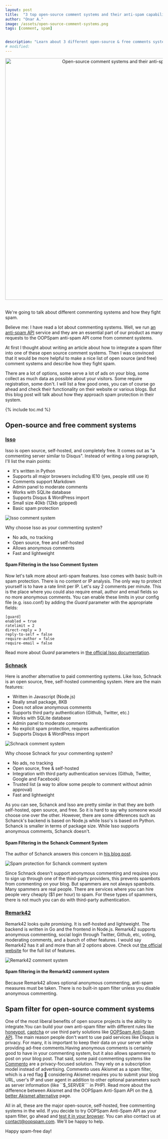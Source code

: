 ```yaml
---
layout: post
title:  "3 top open-source comment systems and their anti-spam capabilities"
author: "Onar A."
image: /assets/open-source-comment-systems.png
tags: [comment, spam]


description: "Learn about 3 different open-source & free comments systems and how they protect from spam."
# modified: 
---
```

<center>
<a href="https://wordpress.org/plugins/oopspam-anti-spam/">
<img loading="lazy"  width="772" alt="Open-source comment systems and their anti-spam capabilities" src="/blog/assets/open-source-comment-systems.png">
</a>
</center>
<br/>

We're going to talk about different commenting systems and how they fight spam.	

Believe me: I have read a lot about commenting systems. Well, we run [an anti-spam API](https://www.oopspam.com) service and they are an essential part of our product as many requests to the OOPSpam anti-spam API come from comment systems.

At first I thought about writing an article about how to integrate a spam filter into one of these open source comment systems. Then I was convinced that it would be more helpful to make a nice list of open source (and free) comment systems and describe how they fight spam.

There are a lot of options, some serve a lot of ads on your blog, some collect as much data as possible about your visitors. Some require registration, some don't. I will list a few good ones, you can of course go ahead and check their functionality on their website or various blogs. But this blog post will talk about how they approach spam protection in their system.

{% include toc.md %}

## Open-source and free comment systems

### [Isso](https://posativ.org/isso/)

Isso is open source, self-hosted, and completely free. It comes out as "a commenting server similar to Disqus". Instead of writing a long paragraph, I'll list the main points: 

- It's written in Python
- Supports all major browsers including IE10 (yes, people still use it)
- Comments support Markdown
- Admin panel to moderate comments
- Works with SQLite database
- Supports Disqus & WordPress import
- Small size 40kb (12kb gzipped)
- Basic spam protection

![Isso comment system](/blog/assets/posts/Isso_comment_system.png "Isso comment system")

Why choose Isso as your commenting system?

- No ads, no tracking
- Open source, free and self-hosted
- Allows anonymous comments
- Fast and lightweight

#### Spam Filtering in the Isso Comment System

Now let's talk more about anti-spam features. Isso comes with basic built-in spam protection. There is no content or IP analysis. The only way to protect yourself is to have a rate limit per IP. Let's say 2 comments per minute. This is the place where you could also require email, author and email fields so no more anonymous comments.
You can enable these limits in your config file (e.g. isso.conf) by adding the *Guard* parameter with the appropriate fields:

```config
[guard]
enabled = true
ratelimit = 2
direct-reply = 3
reply-to-self = false
require-author = false
require-email = false
```
Read more about *Guard* parameters in [the official Isso documentation](https://posativ.org/isso/docs/configuration/server/#guard).

### [Schnack](https://schnack.cool/)

Here is another alternative to paid commenting systems. Like Isso, Schnack is an open source, free, self-hosted commenting system. Here are the main features:

- Written in Javascript (Node.js)
- Really small package, 8KB
- Does not allow anonymous comments
- Supports third party authentication (Github, Twitter, etc.)
- Works with SQLite database
- Admin panel to moderate comments
- No explicit spam protection, requires authentication
- Supports Disqus & WordPress import

![Schnack comment system](/blog/assets/posts/schnack_comment_system.png "Schnack comment system")

Why choose Schnack for your commenting system?

- No ads, no tracking
- Open source, free & self-hosted
- Integration with third party authentication services (Github, Twitter, Google and Facebook)
- Trusted list (a way to allow some people to comment without admin approval)
- Fast and lightweight

As you can see, Schanck and Isso are pretty similar in that they are both self-hosted, open source, and free. So it is hard to say why someone would choose one over the other. However, there are some differences such as Schanck's backend is based on Node.js while Isso's is based on Python. Schanck is smaller in terms of package size. While Isso supports anonymous comments, Schanck doesn't.

#### Spam Filtering in the Schanck Comment System

The author of Schanck answers this concern in [his blog post](https://web.archive.org/web/20230220195955/https://www.vis4.net/blog/2017/10/hello-schnack/).  

![Spam protection for Schanck comment system](/blog/assets/posts/schnack_anti_spam.png "Spam protection for Schanck comment system")

Since Schnack doesn't support anonymous commenting and requires you to sign up through one of the third-party providers, this prevents spambots from commenting on your blog. But spammers are not always spambots. Many spammers are real people. There are services where you can hire people very cheaply ($1 per hour) to spam. For these types of spammers, there is not much you can do with third-party authentication.

### [Remark42](https://remark42.com/)

Remark42 looks quite promising. It is self-hosted and lightweight. The backend is written in Go and the frontend in Node.js. 
Remark42 supports anonymous commenting, social login through Twitter, Github, etc, voting, moderating comments, and a bunch of other features. I would say Remark42 has it all and more than all 2 options above.  Check out [the official website](https://remark42.com/) for the full list of features.

![Remark42 comment system](/blog/assets/posts/remark42_comment_system.png "Remark42 comment system")

#### Spam filtering in the Remark42 comment system

Because Remark42 allows optional anonymous commenting, anti-spam measures must be taken. There is no built-in spam filter unless you disable anonymous commenting.


## Spam filter for open-source comment systems

One of the most liberal benefits of open source projects is the ability to integrate.You can build your own anti-spam filter with different rules like [honeypot](https://en.wikipedia.org/wiki/Honeypot_(computing)), [captcha](https://en.wikipedia.org/wiki/CAPTCHA) or use third party solutions like [OOPSpam Anti-Spam API](https://oopspam.com).
The main reason people don't want to use paid services like Disqus is privacy. For many, it is important to keep their data on your server while providing ad-free comments.Having anonymous comments is certainly good to have in your commenting system, but it also allows spammers to post on your blog post. 
That said, some paid commenting systems like [Commento](https://commento.io/) are a privacy-focused solution. They rely on a subscription model instead of advertising. Commento uses Akismet as a spam filter, which is a red flag 🚩 considering Akismet requires you to submit your blog URL, user's IP and user agent in addition to other optional parameters such as server information (like ``$_SERVER``` in PHP). Read more about the difference between Akismet and the OOPSpam Anti-Spam API on the [A better Akismet alternative](https://www.oopspam.com/akismet-alternative.html) page.


All in all, these are the major open-source, self-hosted, free commenting systems in the wild. 
If you decide to try OOPSpam Anti-Spam API as your spam filter, go ahead and [test it in your browser](https://app.oopspam.com/Identity/Account/Login?ReturnUrl=%2F#test-with-your-data). You can also contact us at contact@oopspam.com. We'll be happy to help.

Happy spam-free day!